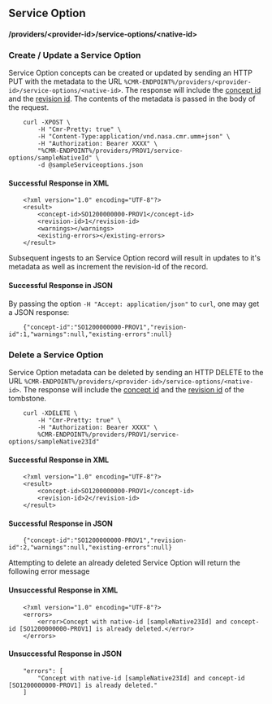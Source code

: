 ## <a name="service-option"></a> Service Option

#### <a name="provider-info-service-option"></a> /providers/&lt;provider-id&gt;/service-options/&lt;native-id&gt;

### <a name="create-update-service-option"></a> Create / Update a Service Option

Service Option concepts can be created or updated by sending an HTTP PUT with the metadata to the URL `%CMR-ENDPOINT%/providers/<provider-id>/service-options/<native-id>`. The response will include the [concept id](#concept-id) and the [revision id](#revision-id). The contents of the metadata is passed in the body of the request.

```
    curl -XPOST \
        -H "Cmr-Pretty: true" \
        -H "Content-Type:application/vnd.nasa.cmr.umm+json" \
        -H "Authorization: Bearer XXXX" \
        "%CMR-ENDPOINT%/providers/PROV1/service-options/sampleNativeId" \
        -d @sampleServiceoptions.json
```

#### Successful Response in XML

```
    <?xml version="1.0" encoding="UTF-8"?>
    <result>
        <concept-id>SO1200000000-PROV1</concept-id>
        <revision-id>1</revision-id>
        <warnings></warnings>
        <existing-errors></existing-errors>
    </result>
```

Subsequent ingests to an Service Option record will result in updates to it's metadata as well as increment the revision-id of the record.

#### Successful Response in JSON

By passing the option `-H "Accept: application/json"` to `curl`, one may
get a JSON response:

```
    {"concept-id":"SO1200000000-PROV1","revision-id":1,"warnings":null,"existing-errors":null}
```

### <a name="delete-service-option"></a> Delete a Service Option

Service Option metadata can be deleted by sending an HTTP DELETE to the URL `%CMR-ENDPOINT%/providers/<provider-id>/service-options/<native-id>`. The response will include the [concept id](#concept-id) and the [revision id](#revision-id) of the tombstone.

```
    curl -XDELETE \
        -H "Cmr-Pretty: true" \
        -H "Authorization: Bearer XXXX" \
        %CMR-ENDPOINT%/providers/PROV1/service-options/sampleNative23Id"
```

#### Successful Response in XML

```
    <?xml version="1.0" encoding="UTF-8"?>
    <result>
        <concept-id>SO1200000000-PROV1</concept-id>
        <revision-id>2</revision-id>
    </result>
```

#### Successful Response in JSON

```
    {"concept-id":"SO1200000000-PROV1","revision-id":2,"warnings":null,"existing-errors":null}
```

Attempting to delete an already deleted Service Option will return the following error message

#### Unsuccessful Response in XML

```
    <?xml version="1.0" encoding="UTF-8"?>
    <errors>
        <error>Concept with native-id [sampleNative23Id] and concept-id [SO1200000000-PROV1] is already deleted.</error>
    </errors>
```

#### Unsuccessful Response in JSON

```
    "errors": [
        "Concept with native-id [sampleNative23Id] and concept-id [SO1200000000-PROV1] is already deleted."
    ]
```
